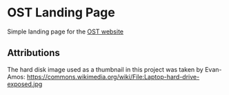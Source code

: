 # OST Landing Page
Simple landing page for the [OST website](polaris.astro.physik.uni-potsdam.de)


## Attributions

The hard disk image used as a thumbnail in this project was taken by Evan-Amos:
https://commons.wikimedia.org/wiki/File:Laptop-hard-drive-exposed.jpg
